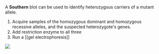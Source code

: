 A **Southern** blot can be used to identify heterozygous carriers of a mutant allele. 

1. Acquire samples of the homozygous dominant and homozygous recessive alleles, and the suspected heterozygote's genes. 
2. Add restriction enzyme to all three
3. Run a [[gel electrophoresis]]

<img src="https://image.slidesharecdn.com/20lecturebiotech-150106204947-conversion-gate01/95/20-lecture-biotech-60-638.jpg?cb=1420599145">